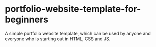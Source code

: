 # portfolio-website-template-for-beginners
A simple portfolio website template, which can be used by anyone and everyone who is starting out in HTML, CSS and JS.
